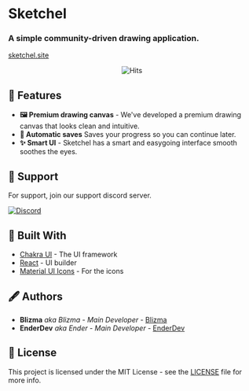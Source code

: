 <p align="center">
  <h1>Sketchel</h1>
  <h3>A simple community-driven drawing application.</h3>
  <a href="https://sketchel.site">sketchel.site</a>
</p>
 
<div align="center">
<p align="center">
    <img src="http://hits.dwyl.io/sketchel/sketchel.svg" alt="Hits">
    <a href="/LICENSE"
        <img src="https://img.shields.io/github/license/sketchel/sketchel.svg" alt="License">
    </a>
</p>
 
</div>
 
## 👾 Features
 
- **🖼 Premium drawing canvas** - We've developed a premium drawing canvas that looks clean and intuitive. 
- **📌 Automatic saves** Saves your progress so you can continue later.
- **✨ Smart UI** - Sketchel has a smart and easygoing interface smooth soothes the eyes.
 
## 🤝 Support
 
For support, join our support discord server.
 
[![Discord](https://discordapp.com/api/guilds/626585520922951690/widget.png?style=banner2)](https://discord.gg/sG7KSbW)
 
## 🧱 Built With
 
- [Chakra UI](https://chakra-ui.com) - The UI framework
- [React](https://reactjs.org) - UI builder
- [Material UI Icons](https://material.io/) - For the icons
 
## 🖋 Authors
 
- **Blizma** _aka Blizma_ - _Main Developer_ - [Blizma](https://github.com/blizma)
- **EnderDev** _aka Ender_ - _Main Developer_ - [EnderDev](https://github.com/EnderDev)
 
## 🤵 License
 
This project is licensed under the MIT License - see the [LICENSE](LICENSE) file for more info.
 
